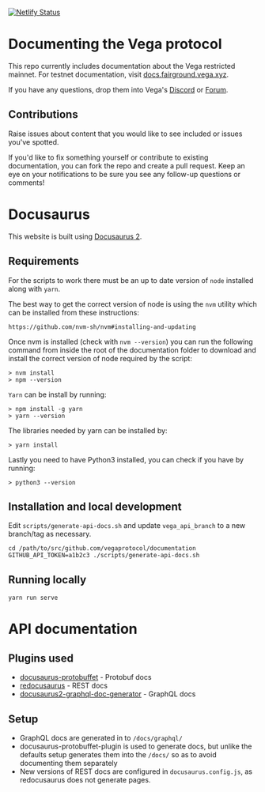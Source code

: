 [![Netlify Status](https://api.netlify.com/api/v1/badges/5c36333c-e63e-4bb3-8819-ef16ff2183de/deploy-status)](https://app.netlify.com/sites/vega-docusaurus/deploys)


# Documenting the Vega protocol
This repo currently includes documentation about the Vega restricted mainnet. For testnet documentation, visit [docs.fairground.vega.xyz](https://docs.fairground.vega.xyz).

If you have any questions, drop them into Vega's [Discord](https://vega.xyz/discord) or [Forum](https://community.vega.xyz).

## Contributions
Raise issues about content that you would like to see included or issues you've spotted. 

If you'd like to fix something yourself or contribute to existing documentation, you can fork the repo and create a pull request. Keep an eye on your notifications to be sure you see any follow-up questions or comments! 

# Docusaurus

This website is built using [Docusaurus 2](https://docusaurus.io/).

## Requirements
For the scripts to work there must be an up to date version of `node` installed along with `yarn`.

The best way to get the correct version of node is using the `nvm` utility which can be installed from these instructions:

`https://github.com/nvm-sh/nvm#installing-and-updating`

Once nvm is installed (check with `nvm --version`) you can run the following command from inside the root of the documentation folder to download and install the correct version of node required by the script:

```
> nvm install
> npm --version
```

`Yarn` can be install by running:

```
> npm install -g yarn
> yarn --version
```

The libraries needed by yarn can be installed by:

```
> yarn install
```

Lastly you need to have Python3 installed, you can check if you have by running:

```
> python3 --version
```


## Installation and local development

Edit `scripts/generate-api-docs.sh` and update `vega_api_branch` to a new branch/tag as necessary.

```console
cd /path/to/src/github.com/vegaprotocol/documentation
GITHUB_API_TOKEN=a1b2c3 ./scripts/generate-api-docs.sh
```

## Running locally

```console
yarn run serve
```

# API documentation

## Plugins used
- [docusaurus-protobuffet](https://www.npmjs.com/package/docusaurus-protobuffet) - Protobuf docs
- [redocusaurus](https://www.npmjs.com/package/redocusaurus) - REST docs
- [docusaurus2-graphql-doc-generator](https://www.npmjs.com/package/@edno/docusaurus2-graphql-doc-generator) - GraphQL docs

## Setup
- GraphQL docs are generated in to `/docs/graphql/`
- docusaurus-protobuffet-plugin is used to generate docs, but unlike the defaults setup generates them into the `/docs/` so as to avoid documenting them separately
- New versions of REST docs are configured in `docusaurus.config.js`, as redocusaurus does not generate pages.
